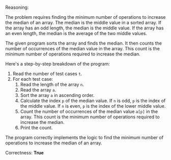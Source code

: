 Reasoning:

The problem requires finding the minimum number of operations to increase the median of an array. The median is the middle value in a sorted array. If the array has an odd length, the median is the middle value. If the array has an even length, the median is the average of the two middle values.

The given program sorts the array and finds the median. It then counts the number of occurrences of the median value in the array. This count is the minimum number of operations required to increase the median.

Here's a step-by-step breakdown of the program:

1. Read the number of test cases `t`.
2. For each test case:
   1. Read the length of the array `n`.
   2. Read the array `a`.
   3. Sort the array `a` in ascending order.
   4. Calculate the index `p` of the median value. If `n` is odd, `p` is the index of the middle value. If `n` is even, `p` is the index of the lower middle value.
   5. Count the number of occurrences of the median value `a[p]` in the array. This count is the minimum number of operations required to increase the median.
   6. Print the count.

The program correctly implements the logic to find the minimum number of operations to increase the median of an array.

Correctness: **True**